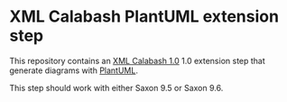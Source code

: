 # XML Calabash PlantUML extension step

This repository contains an
[XML Calabash 1.0](http://github.com/ndw/xmlcalabash1) 1.0 extension
step that generate diagrams with
[PlantUML](http://sourceforge.net/projects/plantuml/).

This step should work with either Saxon 9.5 or Saxon 9.6.
